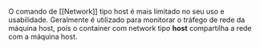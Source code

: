O comando de [[Network]] tipo host é mais limitado no seu uso e usabilidade. Geralmente é utilizado para monitorar o tráfego de rede da máquina host, pois o container com network tipo **host** compartilha a rede com a máquina host.
